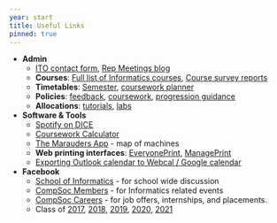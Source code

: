 ```yaml
---
year: start
title: Useful Links
pinned: true
---
```


- **Admin**
  - [ITO contact form](https://www.inf.ed.ac.uk/cgi-bin/iss/contact.cgi), [Rep Meetings blog](http://blog.inf.ed.ac.uk/issr/)
  - **Courses**: [Full list of Informatics courses](http://course.inf.ed.ac.uk/), [Course survey reports](http://www.inf.ed.ac.uk/admin/ITO/course-survey-reports/)
  - **Timetables**: [Semester](https://www.ed.ac.uk/semester-dates), [coursework planner](https://student.inf.ed.ac.uk/)
  - **Policies**: [feedback](http://www.inf.ed.ac.uk/student-services/teaching-organisation/for-taught-students/coursework-and-projects/coursework-assessment-and-feedback), [coursework](http://web.inf.ed.ac.uk/infweb/student-services/ito/admin/coursework-projects/late-coursework-extension-requests), [progression guidance](http://web.inf.ed.ac.uk/infweb/student-services/ito/admin/progression-guidance)
  - **Allocations**: [tutorials](https://portal.theon.inf.ed.ac.uk/reports/upt/open/TP072_Tutorial_Groups/), [labs](https://portal.theon.inf.ed.ac.uk/reports/upt/open/TP082_Laboratory_Groups/)
- **Software & Tools**
  - [Spotify on DICE](https://tardis.ed.ac.uk/~fox/entries/spotify.html)
  - [Coursework Calculator](/calculator)
  - [The Marauders App](https://mapp.betterinformatics.com) - map of machines
  - **Web printing interfaces**: [EveryonePrint](http://www.everyoneprint.is.ed.ac.uk), [ManagePrint](http://www.manageprint.is.ed.ac.uk)
  - [Exporting Outlook calendar to Webcal / Google calendar](https://medium.com/@neurosnap/how-to-share-outlook-office365s-calendar-with-google-calendar-ca7d9df7c056)
- **Facebook**
  - [School of Informatics](https://facebook.com/groups/informatics.uoe) - for school wide discussion
  - [CompSoc Members](https://facebook.com/groups/compsocedinburgh) - for Informatics related events
  - [CompSoc Careers](https://facebook.com/groups/compsoc.offers) - for job offers, internships, and placements.
  - Class of [2017](https://www.facebook.com/groups/uoeinformatics2017), [2018](https://www.facebook.com/groups/uoeinformatics2018), [2019](https://www.facebook.com/groups/uoeinformatics2019), [2020](https://www.facebook.com/groups/638355673007684/), [2021](https://www.facebook.com/groups/487413248257663/)
